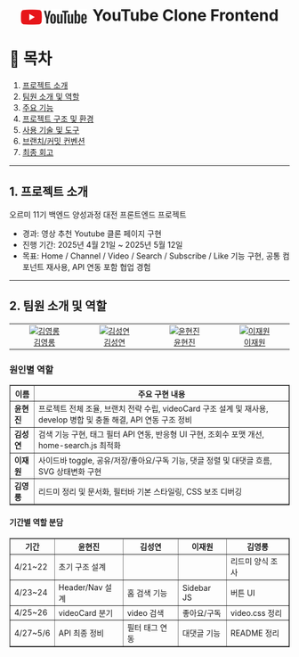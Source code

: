 <div align="center">
  <h1><img src="./assets/img/youtubelogo.png" width="120px" style="vertical-align: middle; margin-right: 3px;"> YouTube Clone Frontend</h1>
</div>

<h1>📍 목차</h1>
<ol>
  <li><a href="#intro"> 프로젝트 소개</a></li>
  <li><a href="#team"> 팀원 소개 및 역할</a></li>
  <li><a href="#features"> 주요 기능</a></li>
  <li><a href="#structure"> 프로젝트 구조 및 환경</a></li>
  <li><a href="#stack"> 사용 기술 및 도구</a></li>
  <li><a href="#convention"> 브랜치/커밋 컨벤션</a></li>
  <li><a href="#retrospective"> 최종 회고</a></li>
</ol>

<hr>

<h2 id="intro">1. 프로젝트 소개</h2>
<p>오르미 11기 백엔드 양성과정 대전 프론트엔드 프로젝트</p>
<ul>
  <li>경과: 영상 추천 Youtube 클론 페이지 구현</li>
  <li>진행 기간: 2025년 4월 21일 ~ 2025년 5월 12일</li>
  <li>목표: Home / Channel / Video / Search / Subscribe / Like 기능 구현, 공통 컴포넌트 재사용, API 연동 포함 협업 경험</li>
</ul>

<hr>

<h2 id="team">2. 팀원 소개 및 역할</h2>
<table>
  <tr>
    <td align="center" width="150px">
      <a href="https://github.com/KIMYOUNGLONG" target="_blank">
        <img src="https://avatars.githubusercontent.com/u/206796619?v=4" alt="김영롱" width="100px"/><br />김영롱
      </a>
    </td>
    <td align="center" width="150px">
      <a href="https://github.com/sungyeonkim27" target="_blank">
        <img src="https://avatars.githubusercontent.com/u/192389552?v=4" alt="김성연" width="100px"/><br />김성연
      </a>
    </td>
    <td align="center" width="150px">
      <a href="https://github.com/yoonhyunjin02" target="_blank">
        <img src="https://avatars.githubusercontent.com/u/97629676?v=4" alt="윤현진" width="100px"/><br />윤현진
      </a>
    </td>
    <td align="center" width="150px">
      <a href="https://github.com/jwljwljwl" target="_blank">
        <img src="https://avatars.githubusercontent.com/u/206796485?v=4" alt="이재원" width="100px"/><br />이재원
      </a>
    </td>
  </tr>
</table>

<h3>원인별 역할</h3>
<table border="1" align="center">
  <thead>
    <tr><th>이름</th><th>주요 구현 내용</th></tr>
  </thead>
  <tbody>
    <tr>
      <td><strong>윤현진</strong></td>
      <td>프로젝트 전체 조율, 브랜치 전략 수립, videoCard 구조 설계 및 재사용, develop 병합 및 충돌 해결, API 연동 구조 정비</td>
    </tr>
    <tr>
      <td><strong>김성연</strong></td>
      <td>검색 기능 구현, 태그 필터 API 연동, 반응형 UI 구현, 조회수 포맷 개선, home-search.js 최적화</td>
    </tr>
    <tr>
      <td><strong>이재원</strong></td>
      <td>사이드바 toggle, 공유/저장/좋아요/구독 기능, 댓글 정렬 및 대댓글 흐름, SVG 상태변화 구현</td>
    </tr>
    <tr>
      <td><strong>김영롱</strong></td>
      <td>리드미 정리 및 문서화, 필터바 기본 스타일링, CSS 보조 디버깅</td>
    </tr>
  </tbody>
</table>

<h4>기간별 역할 분담</h4>
<table border="1" align="center">
  <thead>
    <tr><th>기간</th><th>윤현진</th><th>김성연</th><th>이재원</th><th>김영롱</th></tr>
  </thead>
  <tbody>
    <tr><td>4/21~22</td><td>초기 구조 설계</td><td></td><td></td><td>리드미 양식 조사</td></tr>
    <tr><td>4/23~24</td><td>Header/Nav 설계</td><td>홈 검색 기능</td><td>Sidebar JS</td><td>버튼 UI</td></tr>
    <tr><td>4/25~26</td><td>videoCard 분기</td><td>video 검색</td><td>좋아요/구독</td><td>video.css 정리</td></tr>
    <tr><td>4/27~5/6</td><td>API 최종 정비</td><td>필터 태그 연동</td><td>대댓글 기능</td><td>README 정리</td></tr>
  </tbody>
</table>

<!-- 이하 생략 없이 실제 전체 섹션 삽입됨 -->
